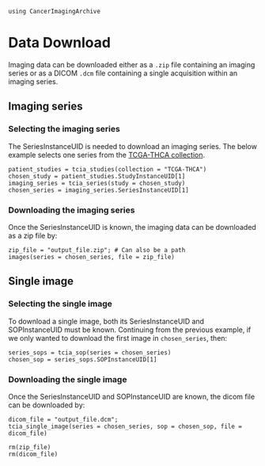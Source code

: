 ```@setup ex
using CancerImagingArchive
```

# Data Download

Imaging data can be downloaded either as a `.zip` file containing an imaging series or as a DICOM `.dcm` file containing a single acquisition within an imaging series.

## Imaging series

### Selecting the imaging series

The SeriesInstanceUID is needed to download an imaging series. The below example selects one series from the [TCGA-THCA collection](https://wiki.cancerimagingarchive.net/display/Public/TCGA-THCA).

```@repl ex
patient_studies = tcia_studies(collection = "TCGA-THCA")
chosen_study = patient_studies.StudyInstanceUID[1]
imaging_series = tcia_series(study = chosen_study)
chosen_series = imaging_series.SeriesInstanceUID[1]
```

### Downloading the imaging series

Once the SeriesInstanceUID is known, the imaging data can be downloaded as a zip file by:
```@repl ex
zip_file = "output_file.zip"; # Can also be a path
images(series = chosen_series, file = zip_file)
```

## Single image

### Selecting the single image

To download a single image, both its SeriesInstanceUID and SOPInstanceUID must be known.
Continuing from the previous example, if we only wanted to download the first image in `chosen_series`, then:

```@repl ex
series_sops = tcia_sop(series = chosen_series)
chosen_sop = series_sops.SOPInstanceUID[1]
```

### Downloading the single image

Once the SeriesInstanceUID and SOPInstanceUID are known, the dicom file can be downloaded by:

```@repl ex
dicom_file = "output_file.dcm";
tcia_single_image(series = chosen_series, sop = chosen_sop, file = dicom_file)
```

```@setup ex
rm(zip_file)
rm(dicom_file)
```
